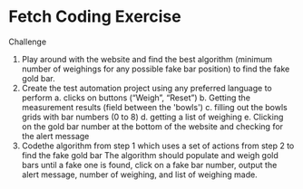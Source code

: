 # Fetch Coding Exercise
 
 Challenge
 1. Play around with the website and find the best algorithm (minimum number of weighings for any possible
 fake bar position) to find the fake gold bar.
 2. Create the test automation project using any preferred language to perform
 a. clicks on buttons (“Weigh”, “Reset”)
 b. Getting the measurement results (field between the 'bowls')
 c.
 filling out the bowls grids with bar numbers (0 to 8)
 d. getting a list of weighing
 e. Clicking on the gold bar number at the bottom of the website and checking for the alert message
 3. Codethe algorithm from step 1 which uses a set of actions from step 2 to find the fake gold bar
 The algorithm should populate and weigh gold bars until a fake one is found, click on a fake bar number, output the
 alert message, number of weighing, and list of weighing made.
